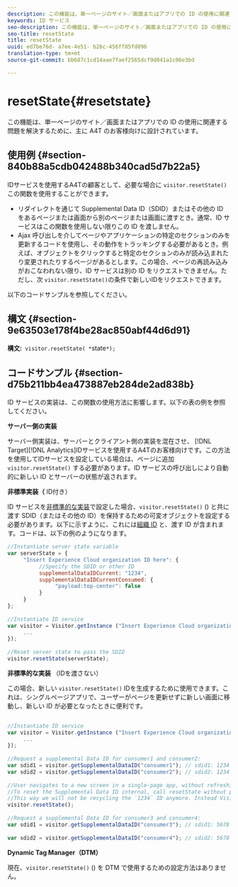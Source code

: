```yaml
---
description: この機能は、単一ページのサイト／画面またはアプリでの ID の使用に関連する問題を解決するために、主に A4T のお客様向けに設計されています。
keywords: ID サービス
seo-description: この機能は、単一ページのサイト／画面またはアプリでの ID の使用に関連する問題を解決するために、主に A4T のお客様向けに設計されています。
seo-title: resetState
title: resetState
uuid: ed7be76d- a7ee-4e51- b26c-456ff85fd096
translation-type: tm+mt
source-git-commit: bb687c1cd14aae7faef2565dcf9d041a1c06e3bd

---
```



# resetState{#resetstate}

この機能は、単一ページのサイト／画面またはアプリでの ID の使用に関連する問題を解決するために、主に A4T のお客様向けに設計されています。

## 使用例 {#section-840b88a5cdb042488b340cad5d7b22a5}

IDサービスを使用するA4Tの顧客として、必要な場合に `visitor.resetState()` この関数を使用することができます。

* リダイレクトを通じて Supplemental Data ID（SDID）またはその他の ID をあるページまたは画面から別のページまたは画面に渡すとき。通常、ID サービスはこの関数を使用しない限りこの ID を渡しません。
* Ajax 呼び出しを介してページやアプリケーションの特定のセクションのみを更新するコードを使用し、その動作をトラッキングする必要があるとき。例えば、オブジェクトをクリックすると特定のセクションのみが読み込まれたり変更されたりするページがあるとします。この場合、ページの再読み込みがおこなわれない限り、ID サービスは別の ID をリクエストできません。ただし、次 `visitor.resetState()`の条件で新しいIDをリクエストできます。

以下のコードサンプルを参照してください。

## 構文 {#section-9e63503e178f4be28ac850abf44d6d91}

**構文:**` visitor.resetState( *`state`*);`

## コードサンプル {#section-d75b211bb4ea473887eb284de2ad838b}

ID サービスの実装は、この関数の使用方法に影響します。以下の表の例を参照してください。

**サーバー側の実装**

サーバー側実装は、サーバーとクライアント側の実装を混在させ、 [!DNL Target][!DNL Analytics]IDサービスを使用するA4Tのお客様向けです。この方法を使用してIDサービスを設定している場合は、ページに追加 `visitor.resetState()` する必要があります。ID サービスの呼び出しにより自動的に新しい ID とサーバーの状態が返されます。

**非標準実装（** ID付き）

ID サービスを[非標準的な実装](../../mcvid-implementation-guides/mcvid-implementation-guides.md#section-2c4f2db1f9704315a7cccab6d2e07113)で設定した場合、`visitor.resetState()` () と共に渡す SDID（またはその他の ID）を保持するための可変オブジェクトを設定する必要があります。以下に示すように、これには[組織 ID](../../mcvid-reference/mcvid-requirements.md#section-a02f537129a64ffbb690d5738d360c26) と、渡す ID が含まれます。コードは、以下の例のようになります。

```js
//Instantiate server state variable 
var serverState = { 
     "Insert Experience Cloud organization ID here": { 
          //Specify the SDID or other ID 
          supplementalDataIDCurrent: "1234", 
          supplementalDataIDCurrentConsumed: { 
               "payload:top-center": false 
          } 
     } 
}; 
 
//Instantiate ID service 
var visitor = Visitor.getInstance ("Insert Experience Cloud organization ID here", { 
     ... 
}); 
 
//Reset server state to pass the SDID 
visitor.resetState(serverState);
```

**非標準的な実装** （IDを渡さない）

この場合、新しい `visitor.resetState()` IDを生成するために使用できます。これは、シングルページアプリで、ユーザーがページを更新せずに新しい画面に移動し、新しい ID が必要となったときに便利です。

```js
 
//Instantiate ID service 
var visitor = Visitor.getInstance ("Insert Experience Cloud organization ID here", { 
     ... 
}); 
 
//Request a supplemental Data ID for consumer1 and consumer2: 
var sdid1 = visitor.getSupplementalDataID("consumer1"); // sdid1: 1234 
var sdid2 = visitor.getSupplementalDataID("consumer2"); // sdid2: 1234 
 
//User navigates to a new screen in a single-page app, without refreshing the page. 
//To reset the Supplemental Data ID internal, call resetState without passing any parameters. 
//This way we will not be recycling the `1234` ID anymore. Instead Visitor will generate a new supplemental Data ID going forward. 
visitor.resetState(); 
 
//Request a supplemental Data ID for consumer3 and consumer4: 
var sdid1 = visitor.getSupplementalDataID("consumer3"); // sdid1: 5678 
 
var sdid2 = visitor.getSupplementalDataID("consumer4"); // sdid2: 5678
```

**Dynamic Tag Manager（DTM）**

現在、`visitor.resetState()` () を DTM で使用するための設定方法はありません。
